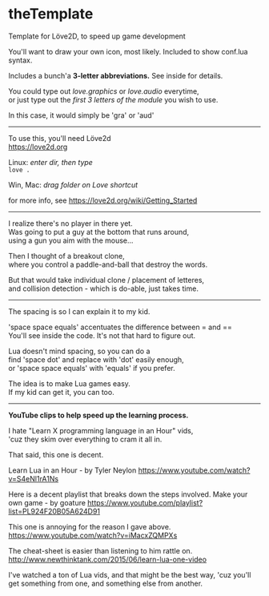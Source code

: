 # theTemplate
Template for Löve2D,  to speed up game development  

You'll want to draw your own icon, most likely.  Included to show conf.lua syntax.  

Includes a bunch'a **3-letter abbreviations.**  See inside for details.  

You could type out *love.graphics* or *love.audio* everytime,  
or just type out the *first 3 letters of the module* you wish to use.  

In this case, it would simply be 'gra' or 'aud'  

---  
To use this, you'll need Löve2d  
https://love2d.org  

Linux: *enter dir, then type*  
`love .`  

Win, Mac:  *drag folder on Love shortcut*  

for more info, see https://love2d.org/wiki/Getting_Started  

---  
I realize there's no player in there yet.  
Was going to put a guy at the bottom that runs around,  
using a gun you aim with the mouse...  

Then I thought of a breakout clone,  
where you control a paddle-and-ball that destroy the words.  

But that would take individual clone / placement of letteres,  
and collision detection - which is do-able, just takes time.  

---
The spacing is so I can explain it to my kid.  

'space space equals' accentuates the difference between = and ==  
You'll see inside the code.  It's not that hard to figure out. 

Lua doesn't mind spacing, so you can do a  
find 'space dot' and replace with 'dot' easily enough,  
or 'space space equals' with 'equals' if you prefer.  

The idea is to make Lua games easy.  
If my kid can get it, you can too.

---  
**YouTube clips to help speed up the learning process.**

I hate "Learn X programming language in an Hour" vids,  
'cuz they skim over everything to cram it all in.  

That said, this one is decent.

Learn Lua in an Hour - by Tyler Neylon
https://www.youtube.com/watch?v=S4eNl1rA1Ns


Here is a decent playlist that breaks down the steps involved.
Make your own game - by goature
https://www.youtube.com/playlist?list=PL924F20B05A624D91


This one is annoying for the reason I gave above.
https://www.youtube.com/watch?v=iMacxZQMPXs

The cheat-sheet is easier than listening to him rattle on.
http://www.newthinktank.com/2015/06/learn-lua-one-video

I've watched a ton of Lua vids, and that might be the best way,
'cuz you'll get something from one, and something else from another.
